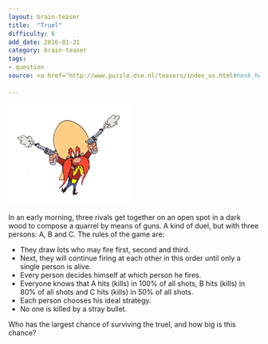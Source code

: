 ```yaml
---
layout: brain-teaser
title:  "Truel"
difficulty: 6
add_date: 2016-01-31
category: brain-teaser
tags:
- question
source: <a href="http://www.puzzle.dse.nl/teasers/index_us.html#henk_helma">Ultimate Puzzle Size</a>

---
```


<img src="image.jpg" alt="Gunslinger" width="250px">

In an early morning, three rivals get together on an open spot in a dark wood to compose a quarrel by means of guns. A kind of duel, but with three persons: A, B and C. The rules of the game are:

- They draw lots who may fire first, second and third.
- Next, they will continue firing at each other in this order until only a single person is alive.
- Every person decides himself at which person he fires.
- Everyone knows that A hits (kills) in 100% of all shots, B hits (kills) in 80% of all shots and C hits (kills) in 50% of all shots.
- Each person chooses his ideal strategy.
- No one is killed by a stray bullet.

Who has the largest chance of surviving the truel, and how big is this chance?

